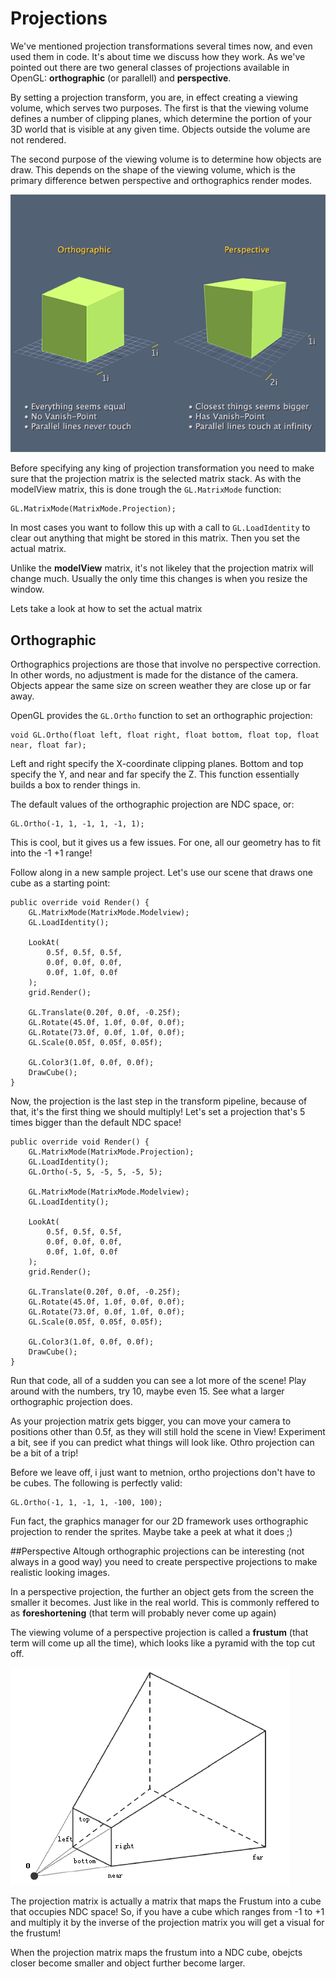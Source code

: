 # Projections
We've mentioned projection transformations several times now, and even used them in code. It's about time we discuss how they work. As we've pointed out there are two general classes of projections available in OpenGL: __orthographic__ (or parallell) and __perspective__.

By setting a projection transform, you are, in effect creating a viewing volume, which serves two purposes. The first is that the viewing volume defines a number of clipping planes, which determine the portion of your 3D world that is visible at any given time. Objects outside the volume are not rendered.

The second purpose of the viewing volume is to determine how objects are draw. This depends on the shape of the viewing volume, which is the primary difference betwen perspective and orthographics render modes.

![PVO](pvo.gif)

Before specifying any king of projection transformation you need to make sure that the projection matrix is the selected matrix stack. As with the modelView matrix, this is done trough the ```GL.MatrixMode``` function:

```
GL.MatrixMode(MatrixMode.Projection);
```

In most cases you want to follow this up with a call to ```GL.LoadIdentity``` to clear out anything that might be stored in this matrix. Then you set the actual matrix. 

Unlike the __modelView__ matrix, it's not likeley that the projection matrix will change much. Usually the only time this changes is when you resize the window.

Lets take a look at how to set the actual matrix

## Orthographic
Orthographics projections are those that involve no perspective correction. In other words, no adjustment is made for the distance of the camera. Objects appear the same size on screen weather they are close up or far away.

OpenGL provides the ```GL.Ortho``` function to set an orthographic projection:

```
void GL.Ortho(float left, float right, float bottom, float top, float near, float far);
```

Left and right specify the X-coordinate clipping planes. Bottom and top specify the Y, and near and far specify the Z. This function essentially builds a box to render things in.

The default values of the orthographic projection are NDC space, or:

```
GL.Ortho(-1, 1, -1, 1, -1, 1);
```

This is cool, but it gives us a few issues. For one, all our geometry has to fit into the -1 +1 range! 

Follow along in a new sample project. Let's use our scene that draws one cube as a starting point:

```
public override void Render() {
    GL.MatrixMode(MatrixMode.Modelview);
    GL.LoadIdentity();

    LookAt(
        0.5f, 0.5f, 0.5f, 
        0.0f, 0.0f, 0.0f,
        0.0f, 1.0f, 0.0f
    );
    grid.Render();

    GL.Translate(0.20f, 0.0f, -0.25f);
    GL.Rotate(45.0f, 1.0f, 0.0f, 0.0f);
    GL.Rotate(73.0f, 0.0f, 1.0f, 0.0f);
    GL.Scale(0.05f, 0.05f, 0.05f);

    GL.Color3(1.0f, 0.0f, 0.0f);
    DrawCube();
}
```

Now, the projection is the last step in the transform pipeline, because of that, it's the first thing we should multiply! Let's set a projection that's 5 times bigger than the default NDC space!

```
public override void Render() {
    GL.MatrixMode(MatrixMode.Projection);
    GL.LoadIdentity();
    GL.Ortho(-5, 5, -5, 5, -5, 5);

    GL.MatrixMode(MatrixMode.Modelview);
    GL.LoadIdentity();

    LookAt(
        0.5f, 0.5f, 0.5f,
        0.0f, 0.0f, 0.0f,
        0.0f, 1.0f, 0.0f
    );
    grid.Render();

    GL.Translate(0.20f, 0.0f, -0.25f);
    GL.Rotate(45.0f, 1.0f, 0.0f, 0.0f);
    GL.Rotate(73.0f, 0.0f, 1.0f, 0.0f);
    GL.Scale(0.05f, 0.05f, 0.05f);

    GL.Color3(1.0f, 0.0f, 0.0f);
    DrawCube();
}
```

Run that code, all of a sudden you can see a lot more of the scene! Play around with the numbers, try 10, maybe even 15. See what a larger orthographic projection does. 

As your projection matrix gets bigger, you can move your camera to positions other than 0.5f, as they will still hold the scene in View! Experiment a bit, see if you can predict what things will look like. Othro projection can be a bit of a trip!

Before we leave off, i just want to metnion, ortho projections don't have to be cubes. The following is perfectly valid:

```
GL.Ortho(-1, 1, -1, 1, -100, 100);
```

Fun fact, the graphics manager for our 2D framework uses orthographic projection to render the sprites. Maybe take a peek at what it does ;)

##Perspective
Altough orthographic projections can be interesting (not always in a good way) you need to create perspective projections to make realistic looking images.

In a perspective projection, the further an object gets from the screen the smaller it becomes. Just like in the real world. This is commonly reffered to as __foreshortening__ (that term will probably never come up again)

The viewing volume of a perspective projection is called a __frustum__ (that term will come up all the time), which looks like a pyramid with the top cut off.

![FRUSTUM](frustum.png)

The projection matrix is actually a matrix that maps the Frustum into a cube that occupies NDC space! So, if you have a cube which ranges from -1 to +1 and multiply it by the inverse of the projection matrix you will get a visual for the frustum!

When the projection matrix maps the frustum into a NDC cube, obejcts closer become smaller and object further become larger.